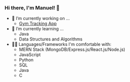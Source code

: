 ### Hi there, I'm Manuel! 👋

- 🔭 I’m currently working on ...
  - [Gym Tracking App](https://github.com/ltJustWorks/gym_tracking_app)
- 🌱 I’m currently learning ...
  - Java
  - Data Structures and Algorithms
- 👨‍💻 Languages/Frameworks I'm comfortable with:
  - MERN Stack (MongoDB/Express.js/React.js/Node.js)
  - JavaScript
  - Python
  - SQL
  - Java
  - C

